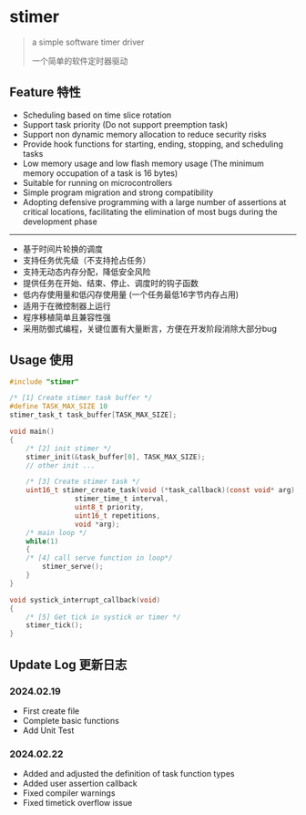 # stimer

> a simple software timer driver
>
> 一个简单的软件定时器驱动

## Feature 特性

- Scheduling based on time slice rotation
- Support task priority (Do not support preemption task)
- Support non dynamic memory allocation to reduce security risks
- Provide hook functions for starting, ending, stopping, and scheduling tasks
- Low memory usage and low flash memory usage (The minimum memory occupation of a task is 16 bytes)
- Suitable for running on microcontrollers
- Simple program migration and strong compatibility
- Adopting defensive programming with a large number of assertions at critical locations, facilitating the elimination of most bugs during the development phase

---

- 基于时间片轮换的调度
- 支持任务优先级（不支持抢占任务）
- 支持无动态内存分配，降低安全风险
- 提供任务在开始、结束、停止、调度时的钩子函数
- 低内存使用量和低闪存使用量  (一个任务最低16字节内存占用)
- 适用于在微控制器上运行
- 程序移植简单且兼容性强
- 采用防御式编程，关键位置有大量断言，方便在开发阶段消除大部分bug

## Usage 使用

```c
#include "stimer"

/* [1] Create stimer task buffer */
#define TASK_MAX_SIZE 10
stimer_task_t task_buffer[TASK_MAX_SIZE];

void main()
{
    /* [2] init stimer */
    stimer_init(&task_buffer[0], TASK_MAX_SIZE);
    // other init ...

    /* [3] Create stimer task */
    uint16_t stimer_create_task(void (*task_callback)(const void* arg),
				stimer_time_t interval,
				uint8_t priority,
				uint16_t repetitions,
				void *arg);
    /* main loop */
    while(1)
    {
	/* [4] call serve function in loop*/
        stimer_serve();
    }
}

void systick_interrupt_callback(void)
{
    /* [5] Get tick in systick or timer */
    stimer_tick();
}

```

## Update Log 更新日志

### 2024.02.19

- First create file
- Complete basic functions
- Add Unit Test

### 2024.02.22

- Added and adjusted the definition of task function types
- Added user assertion callback
- Fixed compiler warnings
- Fixed timetick overflow issue
